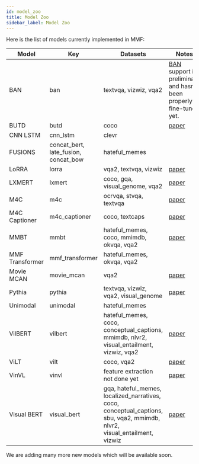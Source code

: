 ```yaml
---
id: model_zoo
title: Model Zoo
sidebar_label: Model Zoo
---
```


Here is the list of models currently implemented in MMF:

| Model           | Key                                  | Datasets                                 | Notes
| --------------- | ------------------------------------ | ---------------------------------------- | ----------------------------------------------------------- |
| BAN             | ban                                  | textvqa, vizwiz, vqa2                    | [BAN](https://arxiv.org/abs/1805.07932) support is preliminary and hasn't been properly fine-tuned yet. |
| BUTD            | butd                                 | coco                                     | [paper](https://arxiv.org/abs/1707.07998)                   |
| CNN LSTM        | cnn_lstm                             | clevr                                    |                                                             |
| FUSIONS         | concat_bert, late_fusion, concat_bow | hateful_memes                            |                                                             |
| LoRRA           | lorra                                | vqa2, textvqa, vizwiz                    | [paper](https://arxiv.org/abs/1904.08920)                   |
| LXMERT          | lxmert                               | coco, gqa, visual_genome, vqa2           | [paper](https://arxiv.org/abs/1908.07490)                   |
| M4C             | m4c                                  | ocrvqa, stvqa, textvqa                   | [paper](https://arxiv.org/pdf/1911.06258.pdf)               |
| M4C Captioner   | m4c_captioner                        | coco, textcaps                           | [paper](https://arxiv.org/pdf/2003.12462.pdf)               |
| MMBT            | mmbt                                 | hateful_memes, coco, mmimdb, okvqa, vqa2 | [paper](https://arxiv.org/abs/1909.02950)                   |
| MMF Transformer | mmf_transformer                      | hateful_memes, okvqa, vqa2               |                                                             |
| Movie MCAN      | movie_mcan                           | vqa2                                     | [paper](https://arxiv.org/abs/2004.11883)                   |
| Pythia          | pythia                               | textvqa, vizwiz, vqa2, visual_genome     | [paper](https://arxiv.org/abs/1904.08920)                   |
| Unimodal        | unimodal                             | hateful_memes                            |                                                             |
| VilBERT         | vilbert                              | hateful_memes, coco, conceptual_captions, mmimdb, nlvr2, visual_entailment, vizwiz, vqa2 |[paper](https://arxiv.org/abs/1908.02265)|
| ViLT            | vilt                                 | coco, vqa2                               |[paper](https://arxiv.org/pdf/2102.03334)                    |
| VinVL           | vinvl                                | feature extraction not done yet          |[paper](https://arxiv.org/abs/2101.00529)                    |
| Visual BERT     | visual_bert                          | gqa, hateful_memes, localized_narratives, coco, conceptual_captions, sbu, vqa2, mmimdb, nlvr2, visual_entailment, vizwiz|[paper](https://arxiv.org/abs/1908.03557)|

We are adding many more new models which will be available soon.
